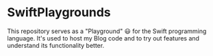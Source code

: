 # SwiftPlaygrounds

This repository serves as a "Playground" 😃 for the Swift programming language.
It's used to host my Blog code and to try out features and understand its functionality better.
